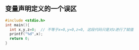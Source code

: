 ## 变量声明定义的一个误区

```c
#include <stdio.h>
int main(){
  int x,y,z=0;  // 不等于x=0,y=0,z=0, 这段代码只是对z进行了赋值
  printf("%d",x);
  return 0;
}
```

